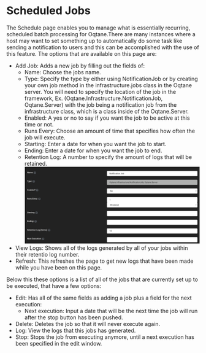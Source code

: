 # Scheduled Jobs

The Schedule page enables you to manage what is essentially recurring, scheduled batch processing for Oqtane\.There are many instances where a host may want to set something up to automatically do some task like sending a notification to users and this can be accomplished with the use of this feature\. The options that are available on this page are:
* Add Job: Adds a new job by filling out the fields of:
    * Name: Choose the jobs name\.
    * Type: Specify the type by either using NotificationJob or by creating your own job method in the infrastructure.jobs class in the Oqtane server\. You will need to specify the location of the job in the framework, Ex\. (Oqtane\.Infrastructure\.NotificationJob, Oqtane\.Server) with the job being a notification job from the infrastructure class, which is a class inside of the Oqtane\.Server\.
    * Enabled: A yes or no to say if you want the job to be active at this time or not\.
    * Runs Every: Choose an amount of time that specifies how often the job will execute\.
    * Starting: Enter a date for when you want the job to start\.
    * Ending: Enter a date for when you want the job to end\.
    * Retention Log: A number to specify the amount of logs that will be retained\.
    ![editJobs](EditJobs.png)
* View Logs: Shows all of the logs generated by all of your jobs within their retentio log number\.
* Refresh: This refreshes the page to get new logs that have been made while you have been on this page\.

Below this these options is a list of all of the jobs that are currently set up to be executed, that have a few options:
* Edit: Has all of the same fields as adding a job plus a field for the next execution:
    * Next execution: Input a date that will be the next time the job will run after the stop button has been pushed\.
* Delete: Deletes the job so that it will never execute again\.
* Log: View the logs that this jobs has generated\.
* Stop: Stops the job from executing anymore, until a next execution has been specified in the edit window\.